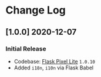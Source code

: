 # Change Log

## [1.0.0] 2020-12-07
### Initial Release

- Codebase: [Flask Pixel Lite](https://appseed.us/product/pixel-bootstrap/flask/) `1.0.10`
- Added `i18n`, `i10n` via Flask Babel
